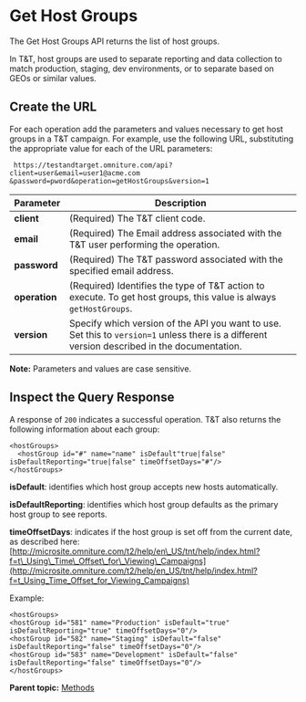 # Get Host Groups

The Get Host Groups API returns the list of host groups.

In T&T, host groups are used to separate reporting and data collection to match production, staging, dev environments, or to separate based on GEOs or similar values.

## Create the URL

For each operation add the parameters and values necessary to get host groups in a T&T campaign. For example, use the following URL, substituting the appropriate value for each of the URL parameters:

```
 https://testandtarget.omniture.com/api?client=user&email=user1@acme.com​&password=pword&operation=getHostGroups&version=1
```

| Parameter | Description |
|-------------|---------------|
|**client** | \(Required\) The T&T client code. |
| **email** | \(Required\) The Email address associated with the T&T user performing the operation. |
| **password** | \(Required\) The T&T password associated with the specified email address. |
|**operation** | \(Required\) Identifies the type of T&T action to execute. To get host groups, this value is always `getHostGroups`. |
|**version** | Specify which version of the API you want to use. Set this to `version=1` unless there is a different version described in the documentation. |

**Note:** Parameters and values are case sensitive.

## Inspect the Query Response

A response of `200` indicates a successful operation. T&T also returns the following information about each group:

```
<hostGroups>
  <hostGroup id="#" name="name" isDefault"true|false" isDefaultReporting="true|false" timeOffsetDays="#"/>
</hostGroups>
```

**isDefault**: identifies which host group accepts new hosts automatically.

**isDefaultReporting**: identifies which host group defaults as the primary host group to see reports.

**timeOffsetDays**: indicates if the host group is set off from the current date, as described here: [http://microsite.omniture.com/t2/help/en\_US/tnt/help/index.html?f=t\_Using\_Time\_Offset\_for\_Viewing\_Campaigns](http://microsite.omniture.com/t2/help/en_US/tnt/help/index.html?f=t_Using_Time_Offset_for_Viewing_Campaigns) 

Example:

```
<hostGroups>
<hostGroup id="581" name="Production" isDefault="true" isDefaultReporting="true" timeOffsetDays="0"/>
<hostGroup id="582" name="Staging" isDefault="false" isDefaultReporting="false" timeOffsetDays="0"/>
<hostGroup id="583" name="Development" isDefault="false" isDefaultReporting="false" timeOffsetDays="0"/>
</hostGroups>

```

**Parent topic:** [Methods](../campaign_state/r_Test_and_Target_API_Sample_Code.md)

